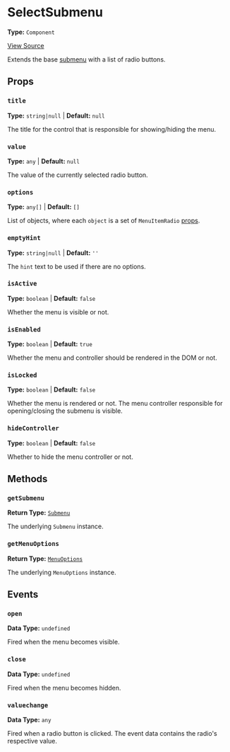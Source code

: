 # SelectSubmenu

**Type:** `Component`

[View Source](../../../../../../vime-complete/src/plugins/settings/menu/submenu/SelectSubmenu.svelte)

Extends the base [submenu](./submenu.md) with a list of radio buttons.

## Props

### `title`

**Type:** `string|null` | **Default:** `null`

The title for the control that is responsible for showing/hiding the menu.

### `value`

**Type:** `any` | **Default:** `null`

The value of the currently selected radio button.

### `options`

**Type:** `any[]` | **Default:** `[]`

List of objects, where each `object` is a set of `MenuItemRadio` [props](../menu-item-radio.md#props).

### `emptyHint`

**Type:** `string|null` | **Default:** `''`

The `hint` text to be used if there are no options.

### `isActive`

**Type:** `boolean` | **Default:** `false`

Whether the menu is visible or not.

### `isEnabled`

**Type:** `boolean` | **Default:** `true`

Whether the menu and controller should be rendered in the DOM or not.

### `isLocked`

**Type:** `boolean` | **Default:** `false`

Whether the menu is rendered or not. The menu controller responsible for opening/closing the 
submenu is visible.

### `hideController`

**Type:** `boolean` | **Default:** `false`

Whether to hide the menu controller or not.

## Methods

### `getSubmenu`

**Return Type:** [`Submenu`](./submenu.md)

The underlying `Submenu` instance.

### `getMenuOptions`

**Return Type:** [`MenuOptions`](../menu-options.md)

The underlying `MenuOptions` instance.

## Events

### `open`

**Data Type:** `undefined`

Fired when the menu becomes visible.

### `close`

**Data Type:** `undefined`

Fired when the menu becomes hidden.

### `valuechange`

**Data Type:** `any`

Fired when a radio button is clicked. The event data contains the radio's respective value.